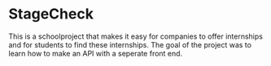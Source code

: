 # StageCheck

This is a schoolproject that makes it easy for companies to offer internships and for students to find these internships.
The goal of the project was to learn how to make an API with a seperate front end.
